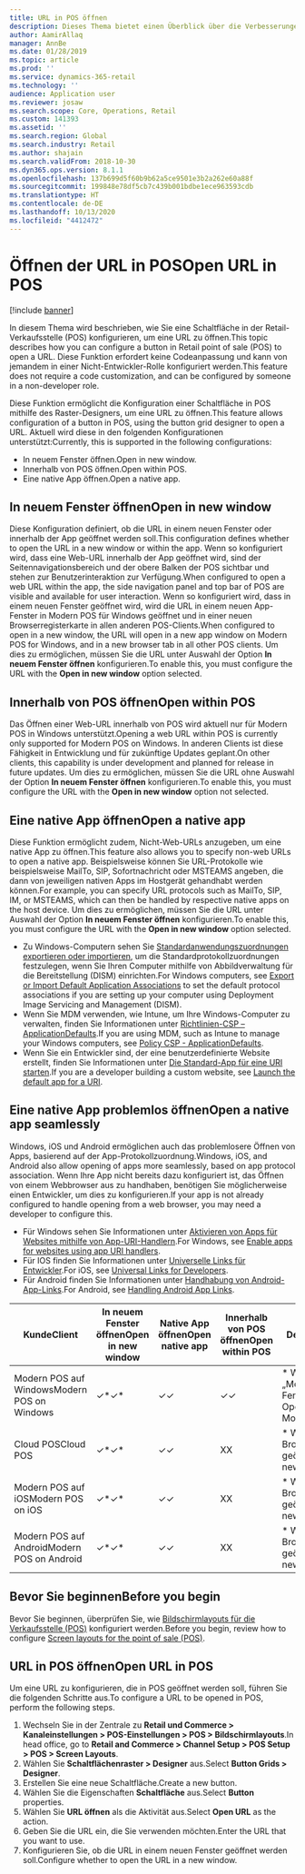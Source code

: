 ```yaml
---
title: URL in POS öffnen
description: Dieses Thema bietet einen Überblick über die Verbesserungen der Produkt- und Debitorensuchfunktion in Dynamics 365 Commerce.
author: AamirAllaq
manager: AnnBe
ms.date: 01/28/2019
ms.topic: article
ms.prod: ''
ms.service: dynamics-365-retail
ms.technology: ''
audience: Application user
ms.reviewer: josaw
ms.search.scope: Core, Operations, Retail
ms.custom: 141393
ms.assetid: ''
ms.search.region: Global
ms.search.industry: Retail
ms.author: shajain
ms.search.validFrom: 2018-10-30
ms.dyn365.ops.version: 8.1.1
ms.openlocfilehash: 137b699d5f60b9b62a5ce9501e3b2a262e60a88f
ms.sourcegitcommit: 199848e78df5cb7c439b001bdbe1ece963593cdb
ms.translationtype: HT
ms.contentlocale: de-DE
ms.lasthandoff: 10/13/2020
ms.locfileid: "4412472"
---
```

# <a name="open-url-in-pos"></a><span data-ttu-id="b8c3a-103">Öffnen der URL in POS</span><span class="sxs-lookup"><span data-stu-id="b8c3a-103">Open URL in POS</span></span>

[!include [banner](includes/banner.md)]

<span data-ttu-id="b8c3a-104">In diesem Thema wird beschrieben, wie Sie eine Schaltfläche in der Retail-Verkaufsstelle (POS) konfigurieren, um eine URL zu öffnen.</span><span class="sxs-lookup"><span data-stu-id="b8c3a-104">This topic describes how you can configure a button in Retail point of sale (POS) to open a URL.</span></span> <span data-ttu-id="b8c3a-105">Diese Funktion erfordert keine Codeanpassung und kann von jemandem in einer Nicht-Entwickler-Rolle konfiguriert werden.</span><span class="sxs-lookup"><span data-stu-id="b8c3a-105">This feature does not require a code customization, and can be configured by someone in a non-developer role.</span></span> 

<span data-ttu-id="b8c3a-106">Diese Funktion ermöglicht die Konfiguration einer Schaltfläche in POS mithilfe des Raster-Designers, um eine URL zu öffnen.</span><span class="sxs-lookup"><span data-stu-id="b8c3a-106">This feature allows configuration of a button in POS, using the button grid designer to open a URL.</span></span> <span data-ttu-id="b8c3a-107">Aktuell wird diese in den folgenden Konfigurationen unterstützt:</span><span class="sxs-lookup"><span data-stu-id="b8c3a-107">Currently, this is supported in the following configurations:</span></span>

- <span data-ttu-id="b8c3a-108">In neuem Fenster öffnen.</span><span class="sxs-lookup"><span data-stu-id="b8c3a-108">Open in new window.</span></span>
- <span data-ttu-id="b8c3a-109">Innerhalb von POS öffnen.</span><span class="sxs-lookup"><span data-stu-id="b8c3a-109">Open within POS.</span></span>
- <span data-ttu-id="b8c3a-110">Eine native App öffnen.</span><span class="sxs-lookup"><span data-stu-id="b8c3a-110">Open a native app.</span></span>

## <a name="open-in-new-window"></a><span data-ttu-id="b8c3a-111">In neuem Fenster öffnen</span><span class="sxs-lookup"><span data-stu-id="b8c3a-111">Open in new window</span></span>

<span data-ttu-id="b8c3a-112">Diese Konfiguration definiert, ob die URL in einem neuen Fenster oder innerhalb der App geöffnet werden soll.</span><span class="sxs-lookup"><span data-stu-id="b8c3a-112">This configuration defines whether to open the URL in a new window or within the app.</span></span> <span data-ttu-id="b8c3a-113">Wenn so konfiguriert wird, dass eine Web-URL innerhalb der App geöffnet wird, sind der Seitennavigationsbereich und der obere Balken der POS sichtbar und stehen zur Benutzerinteraktion zur Verfügung.</span><span class="sxs-lookup"><span data-stu-id="b8c3a-113">When configured to open a web URL within the app, the side navigation panel and top bar of POS are visible and available for user interaction.</span></span> <span data-ttu-id="b8c3a-114">Wenn so konfiguriert wird, dass in einem neuen Fenster geöffnet wird, wird die URL in einem neuen App-Fenster in Modern POS für Windows geöffnet und in einer neuen Browserregisterkarte in allen anderen POS-Clients.</span><span class="sxs-lookup"><span data-stu-id="b8c3a-114">When configured to open in a new window, the URL will open in a new app window on Modern POS for Windows, and in a new browser tab in all other POS clients.</span></span> <span data-ttu-id="b8c3a-115">Um dies zu ermöglichen, müssen Sie die URL unter Auswahl der Option **In neuem Fenster öffnen** konfigurieren.</span><span class="sxs-lookup"><span data-stu-id="b8c3a-115">To enable this, you must configure the URL with the **Open in new window** option selected.</span></span>

## <a name="open-within-pos"></a><span data-ttu-id="b8c3a-116">Innerhalb von POS öffnen</span><span class="sxs-lookup"><span data-stu-id="b8c3a-116">Open within POS</span></span>

<span data-ttu-id="b8c3a-117">Das Öffnen einer Web-URL innerhalb von POS wird aktuell nur für Modern POS in Windows unterstützt.</span><span class="sxs-lookup"><span data-stu-id="b8c3a-117">Opening a web URL within POS is currently only supported for Modern POS on Windows.</span></span> <span data-ttu-id="b8c3a-118">In anderen Clients ist diese Fähigkeit in Entwicklung und für zukünftige Updates geplant.</span><span class="sxs-lookup"><span data-stu-id="b8c3a-118">On other clients, this capability is under development and planned for release in future updates.</span></span> <span data-ttu-id="b8c3a-119">Um dies zu ermöglichen, müssen Sie die URL ohne Auswahl der Option **In neuem Fenster öffnen** konfigurieren.</span><span class="sxs-lookup"><span data-stu-id="b8c3a-119">To enable this, you must configure the URL with the **Open in new window** option not selected.</span></span>

## <a name="open-a-native-app"></a><span data-ttu-id="b8c3a-120">Eine native App öffnen</span><span class="sxs-lookup"><span data-stu-id="b8c3a-120">Open a native app</span></span>

<span data-ttu-id="b8c3a-121">Diese Funktion ermöglicht zudem, Nicht-Web-URLs anzugeben, um eine native App zu öffnen.</span><span class="sxs-lookup"><span data-stu-id="b8c3a-121">This feature also allows you to specify non-web URLs to open a native app.</span></span> <span data-ttu-id="b8c3a-122">Beispielsweise können Sie URL-Protokolle wie beispielsweise MailTo, SIP, Sofortnachricht oder MSTEAMS angeben, die dann von jeweiligen nativen Apps im Hostgerät gehandhabt werden können.</span><span class="sxs-lookup"><span data-stu-id="b8c3a-122">For example, you can specify URL protocols such as MailTo, SIP, IM, or MSTEAMS, which can then be handled by respective native apps on the host device.</span></span> <span data-ttu-id="b8c3a-123">Um dies zu ermöglichen, müssen Sie die URL unter Auswahl der Option **In neuem Fenster öffnen** konfigurieren.</span><span class="sxs-lookup"><span data-stu-id="b8c3a-123">To enable this, you must configure the URL with the **Open in new window** option selected.</span></span>

- <span data-ttu-id="b8c3a-124">Zu Windows-Computern sehen Sie [Standardanwendungszuordnungen exportieren oder importieren](https://docs.microsoft.com/windows-hardware/manufacture/desktop/export-or-import-default-application-associations), um die Standardprotokollzuordnungen festzulegen, wenn Sie Ihren Computer mithilfe von Abbildverwaltung für die Bereitstellung (DISM) einrichten.</span><span class="sxs-lookup"><span data-stu-id="b8c3a-124">For Windows computers, see [Export or Import Default Application Associations](https://docs.microsoft.com/windows-hardware/manufacture/desktop/export-or-import-default-application-associations) to set the default protocol associations if you are setting up your computer using Deployment Image Servicing and Management (DISM).</span></span>
- <span data-ttu-id="b8c3a-125">Wenn Sie MDM verwenden, wie Intune, um Ihre Windows-Computer zu verwalten, finden Sie Informationen unter [Richtlinien-CSP – ApplicationDefaults](https://docs.microsoft.com/windows/client-management/mdm/policy-csp-applicationdefaults).</span><span class="sxs-lookup"><span data-stu-id="b8c3a-125">If you are using MDM, such as Intune to manage your Windows computers, see [Policy CSP - ApplicationDefaults](https://docs.microsoft.com/windows/client-management/mdm/policy-csp-applicationdefaults).</span></span>
- <span data-ttu-id="b8c3a-126">Wenn Sie ein Entwickler sind, der eine benutzerdefinierte Website erstellt, finden Sie Informationen unter [Die Standard-App für eine URI starten](https://docs.microsoft.com/windows/uwp/launch-resume/launch-default-app).</span><span class="sxs-lookup"><span data-stu-id="b8c3a-126">If you are a developer building a custom website, see [Launch the default app for a URI](https://docs.microsoft.com/windows/uwp/launch-resume/launch-default-app).</span></span>

## <a name="open-a-native-app-seamlessly"></a><span data-ttu-id="b8c3a-127">Eine native App problemlos öffnen</span><span class="sxs-lookup"><span data-stu-id="b8c3a-127">Open a native app seamlessly</span></span>

<span data-ttu-id="b8c3a-128">Windows, iOS und Android ermöglichen auch das problemlosere Öffnen von Apps, basierend auf der App-Protokollzuordnung.</span><span class="sxs-lookup"><span data-stu-id="b8c3a-128">Windows, iOS, and Android also allow opening of apps more seamlessly, based on app protocol association.</span></span> <span data-ttu-id="b8c3a-129">Wenn Ihre App nicht bereits dazu konfiguriert ist, das Öffnen von einem Webbrowser aus zu handhaben, benötigen Sie möglicherweise einen Entwickler, um dies zu konfigurieren.</span><span class="sxs-lookup"><span data-stu-id="b8c3a-129">If your app is not already configured to handle opening from a web browser, you may need a developer to configure this.</span></span>

- <span data-ttu-id="b8c3a-130">Für Windows sehen Sie Informationen unter [Aktivieren von Apps für Websites mithilfe von App-URI-Handlern](https://docs.microsoft.com/windows/uwp/launch-resume/web-to-app-linking).</span><span class="sxs-lookup"><span data-stu-id="b8c3a-130">For Windows, see [Enable apps for websites using app URI handlers](https://docs.microsoft.com/windows/uwp/launch-resume/web-to-app-linking).</span></span>
- <span data-ttu-id="b8c3a-131">Für IOS finden Sie Informationen unter [Universelle Links für Entwickler](https://developer.apple.com/ios/universal-links/).</span><span class="sxs-lookup"><span data-stu-id="b8c3a-131">For iOS, see [Universal Links for Developers](https://developer.apple.com/ios/universal-links/).</span></span>
- <span data-ttu-id="b8c3a-132">Für Android finden Sie Informationen unter [Handhabung von Android-App-Links](https://developer.android.com/training/app-links/).</span><span class="sxs-lookup"><span data-stu-id="b8c3a-132">For Android, see [Handling Android App Links](https://developer.android.com/training/app-links/).</span></span>

| <span data-ttu-id="b8c3a-133">Kunde</span><span class="sxs-lookup"><span data-stu-id="b8c3a-133">Client</span></span>                | <span data-ttu-id="b8c3a-134">In neuem Fenster öffnen</span><span class="sxs-lookup"><span data-stu-id="b8c3a-134">Open in new window</span></span> | <span data-ttu-id="b8c3a-135">Native App öffnen</span><span class="sxs-lookup"><span data-stu-id="b8c3a-135">Open native app</span></span> | <span data-ttu-id="b8c3a-136">Innerhalb von POS öffnen</span><span class="sxs-lookup"><span data-stu-id="b8c3a-136">Open within POS</span></span> | <span data-ttu-id="b8c3a-137">Detaildaten</span><span class="sxs-lookup"><span data-stu-id="b8c3a-137">Details</span></span>                           |
|-----------------------|--------------------|-----------------|-----------------|-----------------------------------|
| <span data-ttu-id="b8c3a-138">Modern POS auf Windows</span><span class="sxs-lookup"><span data-stu-id="b8c3a-138">Modern POS on Windows</span></span> | <span data-ttu-id="b8c3a-139">✓\*</span><span class="sxs-lookup"><span data-stu-id="b8c3a-139">✓\*</span></span>                | <span data-ttu-id="b8c3a-140">✓</span><span class="sxs-lookup"><span data-stu-id="b8c3a-140">✓</span></span>               | <span data-ttu-id="b8c3a-141">✓</span><span class="sxs-lookup"><span data-stu-id="b8c3a-141">✓</span></span>              | <span data-ttu-id="b8c3a-142">\* Wird in neuem „Modern POS”-Fenster geöffnet</span><span class="sxs-lookup"><span data-stu-id="b8c3a-142">\* Opens in new Modern POS window</span></span> |
| <span data-ttu-id="b8c3a-143">Cloud POS</span><span class="sxs-lookup"><span data-stu-id="b8c3a-143">Cloud POS</span></span>             | <span data-ttu-id="b8c3a-144">✓\*</span><span class="sxs-lookup"><span data-stu-id="b8c3a-144">✓\*</span></span>                | <span data-ttu-id="b8c3a-145">✓</span><span class="sxs-lookup"><span data-stu-id="b8c3a-145">✓</span></span>               | <span data-ttu-id="b8c3a-146">X</span><span class="sxs-lookup"><span data-stu-id="b8c3a-146">X</span></span>              | <span data-ttu-id="b8c3a-147">\* Wird in neuer Browserregisterkarte geöffnet</span><span class="sxs-lookup"><span data-stu-id="b8c3a-147">\* Opens in new browser tab</span></span>        |
| <span data-ttu-id="b8c3a-148">Modern POS auf iOS</span><span class="sxs-lookup"><span data-stu-id="b8c3a-148">Modern POS on iOS</span></span>     | <span data-ttu-id="b8c3a-149">✓\*</span><span class="sxs-lookup"><span data-stu-id="b8c3a-149">✓\*</span></span>                | <span data-ttu-id="b8c3a-150">✓</span><span class="sxs-lookup"><span data-stu-id="b8c3a-150">✓</span></span>               | <span data-ttu-id="b8c3a-151">X</span><span class="sxs-lookup"><span data-stu-id="b8c3a-151">X</span></span>              | <span data-ttu-id="b8c3a-152">\* Wird in neuer Browserregisterkarte geöffnet</span><span class="sxs-lookup"><span data-stu-id="b8c3a-152">\* Opens in new browser tab</span></span>        |
| <span data-ttu-id="b8c3a-153">Modern POS auf Android</span><span class="sxs-lookup"><span data-stu-id="b8c3a-153">Modern POS on Android</span></span> | <span data-ttu-id="b8c3a-154">✓\*</span><span class="sxs-lookup"><span data-stu-id="b8c3a-154">✓\*</span></span>                | <span data-ttu-id="b8c3a-155">✓</span><span class="sxs-lookup"><span data-stu-id="b8c3a-155">✓</span></span>               | <span data-ttu-id="b8c3a-156">X</span><span class="sxs-lookup"><span data-stu-id="b8c3a-156">X</span></span>              | <span data-ttu-id="b8c3a-157">\* Wird in neuer Browserregisterkarte geöffnet</span><span class="sxs-lookup"><span data-stu-id="b8c3a-157">\* Opens in new browser tab</span></span>        |

## <a name="before-you-begin"></a><span data-ttu-id="b8c3a-158">Bevor Sie beginnen</span><span class="sxs-lookup"><span data-stu-id="b8c3a-158">Before you begin</span></span>

<span data-ttu-id="b8c3a-159">Bevor Sie beginnen, überprüfen Sie, wie [Bildschirmlayouts für die Verkaufsstelle (POS)](pos-screen-layouts.md) konfiguriert werden.</span><span class="sxs-lookup"><span data-stu-id="b8c3a-159">Before you begin, review how to configure [Screen layouts for the point of sale (POS)](pos-screen-layouts.md).</span></span>

## <a name="open-url-in-pos"></a><span data-ttu-id="b8c3a-160">URL in POS öffnen</span><span class="sxs-lookup"><span data-stu-id="b8c3a-160">Open URL in POS</span></span>

<span data-ttu-id="b8c3a-161">Um eine URL zu konfigurieren, die in POS geöffnet werden soll, führen Sie die folgenden Schritte aus.</span><span class="sxs-lookup"><span data-stu-id="b8c3a-161">To configure a URL to be opened in POS, perform the following steps.</span></span>

1. <span data-ttu-id="b8c3a-162">Wechseln Sie in der Zentrale zu **Retail und Commerce \> Kanaleinstellungen \> POS-Einstellungen \> POS \> Bildschirmlayouts**.</span><span class="sxs-lookup"><span data-stu-id="b8c3a-162">In head office, go to **Retail and Commerce \> Channel Setup \> POS Setup \> POS \> Screen Layouts**.</span></span>
2. <span data-ttu-id="b8c3a-163">Wählen Sie **Schaltflächenraster \> Designer** aus.</span><span class="sxs-lookup"><span data-stu-id="b8c3a-163">Select **Button Grids \> Designer**.</span></span>
3. <span data-ttu-id="b8c3a-164">Erstellen Sie eine neue Schaltfläche.</span><span class="sxs-lookup"><span data-stu-id="b8c3a-164">Create a new button.</span></span>
4. <span data-ttu-id="b8c3a-165">Wählen Sie die Eigenschaften **Schaltfläche** aus.</span><span class="sxs-lookup"><span data-stu-id="b8c3a-165">Select **Button** properties.</span></span>
5. <span data-ttu-id="b8c3a-166">Wählen Sie **URL öffnen** als die Aktivität aus.</span><span class="sxs-lookup"><span data-stu-id="b8c3a-166">Select **Open URL** as the action.</span></span>
6. <span data-ttu-id="b8c3a-167">Geben Sie die URL ein, die Sie verwenden möchten.</span><span class="sxs-lookup"><span data-stu-id="b8c3a-167">Enter the URL that you want to use.</span></span>
7. <span data-ttu-id="b8c3a-168">Konfigurieren Sie, ob die URL in einem neuen Fenster geöffnet werden soll.</span><span class="sxs-lookup"><span data-stu-id="b8c3a-168">Configure whether to open the URL in a new window.</span></span>
